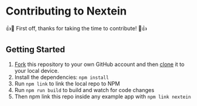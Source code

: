 # Contributing to Nextein

:+1::tada: First off, thanks for taking the time to contribute! :tada::+1:

## Getting Started

1. [Fork](https://help.github.com/articles/fork-a-repo/) this repository to your own GitHub account and then [clone](https://help.github.com/articles/cloning-a-repository/) it to your local device.
2. Install the dependencies: `npm install`
3. Run `npm link` to link the local repo to NPM
4. Run `npm run build` to build and watch for code changes
5. Then npm link this repo inside any example app with `npm link nextein`


